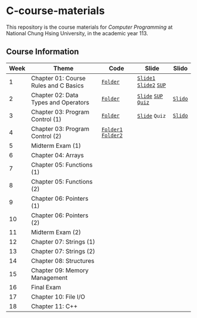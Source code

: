 # C-course-materials
This repository is the course materials for *Computer Programming* at National Chung Hsing University, in the academic year 113.

## Course Information
| Week | Theme | Code | Slide | Slido |
| -------- | -------- | --- | --- | --- |
|1| 	Chapter 01: Course Rules and C Basics | [`Folder`](./01-basics) | [`Slide1`](./slides/intro.pdf) [`Slide2`](./slides/c_basics.pdf) [`SUP`](./slides/c_basics_sup.pdf)|
|2| 	Chapter 02: Data Types and Operators | [`Folder`](./02-data-types) | [`Slide`](./slides/data_types_op.pdf) [`SUP`](./slides/data_types_op_sup.pdf) [`Quiz`](Quizzes/w2.md) | [`Slido`](https://app.sli.do/event/2ZAKNJ9yG6sa6Gz6ZH7vkT) |
|3| 	Chapter 03: Program Control (1)| [`Folder`](./03-Program_control) | [`Slide`](./slides/control_1.pdf) `Quiz` | [`Slido`](https://app.sli.do/event/f2mntYzC21o6hhzJJasQG5)  |
|4|     Chapter 03: Program Control (2)| [`Folder1`](./03-Program_control_for) [`Folder2`](./03-Program_control_while) |
|5| 	Midterm Exam (1)
|6| 	Chapter 04: Arrays
|7| 	Chapter 05: Functions (1)
|8| 	Chapter 05: Functions (2)
|9|     Chapter 06: Pointers (1)
|10| 	Chapter 06: Pointers (2)
|11| 	Midterm Exam (2)
|12| 	Chapter 07: Strings (1)
|13| 	Chapter 07: Strings (2)
|14| 	Chapter 08: Structures
|15| 	Chapter 09: Memory Management
|16| 	Final Exam
|17| 	Chapter 10: File I/O
|18| 	Chapter 11: C++